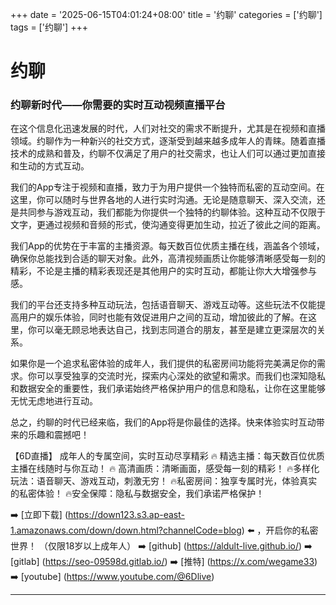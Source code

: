 +++
date = '2025-06-15T04:01:24+08:00'
title = '约聊'
categories = ['约聊']
tags = ['约聊']
+++

# 约聊

### 约聊新时代——你需要的实时互动视频直播平台

在这个信息化迅速发展的时代，人们对社交的需求不断提升，尤其是在视频和直播领域。约聊作为一种新兴的社交方式，逐渐受到越来越多成年人的青睐。随着直播技术的成熟和普及，约聊不仅满足了用户的社交需求，也让人们可以通过更加直接和生动的方式互动。

我们的App专注于视频和直播，致力于为用户提供一个独特而私密的互动空间。在这里，你可以随时与世界各地的人进行实时沟通。无论是随意聊天、深入交流，还是共同参与游戏互动，我们都能为你提供一个独特的约聊体验。这种互动不仅限于文字，更通过视频和音频的形式，使沟通变得更加生动，拉近了彼此之间的距离。

我们App的优势在于丰富的主播资源。每天数百位优质主播在线，涵盖各个领域，确保你总能找到合适的聊天对象。此外，高清视频画质让你能够清晰感受每一刻的精彩，不论是主播的精彩表现还是其他用户的实时互动，都能让你大大增强参与感。

我们的平台还支持多种互动玩法，包括语音聊天、游戏互动等。这些玩法不仅能提高用户的娱乐体验，同时也能有效促进用户之间的互动，增加彼此的了解。在这里，你可以毫无顾忌地表达自己，找到志同道合的朋友，甚至是建立更深层次的关系。

如果你是一个追求私密体验的成年人，我们提供的私密房间功能将完美满足你的需求。你可以享受独享的交流时光，探索内心深处的欲望和需求。而我们也深知隐私和数据安全的重要性，我们承诺始终严格保护用户的信息和隐私，让你在这里能够无忧无虑地进行互动。

总之，约聊的时代已经来临，我们的App将是你最佳的选择。快来体验实时互动带来的乐趣和震撼吧！

【6D直播】
成年人的专属空间，实时互动尽享精彩
🔥 精选主播：每天数百位优质主播在线随时与你互动！
🔥 高清画质：清晰画面，感受每一刻的精彩！
🔥多样化玩法：语音聊天、游戏互动，刺激无穷！
🔥私密房间：独享专属时光，体验真实的私密体验！
🔥安全保障：隐私与数据安全，我们承诺严格保护！

➡️ [立即下载] (https://down123.s3.ap-east-1.amazonaws.com/down/down.html?channelCode=blog) ⬅️ ，开启你的私密世界！ （仅限18岁以上成年人）
➡️ [github] (https://aldult-live.github.io/)
➡️ [gitlab] (https://seo-09598d.gitlab.io/)
➡️ [推特] (https://x.com/wegame33)
➡️ [youtube] (https://www.youtube.com/@6Dlive)

---
